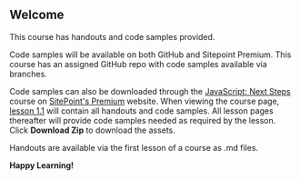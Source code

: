 ## Welcome
This course has handouts and code samples provided.

Code samples will be available on both GitHub and Sitepoint Premium. This course has an assigned GitHub repo with code samples available via branches. 

Code samples can also be downloaded through the [JavaScript: Next Steps](https://www.sitepoint.com/premium/courses/javascript-next-steps-2921/) course on [SitePoint's Premium](https://sitepoint.com/premium) website. When viewing the course page, [lesson 1.1](https://github.com/learnable-content/Next-Steps-in-JavaScript/tree/lesson1.1) will contain all handouts and code samples. All lesson pages thereafter will provide code samples needed as required by the lesson. Click **Download Zip** to download the assets.

Handouts are available via the first lesson of a course as .md files.

**Happy Learning!**
